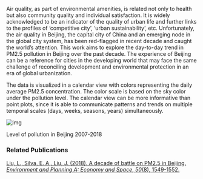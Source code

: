 Air quality, as part of environmental amenities, is related not only to health but also community quality and individual satisfaction. It is widely acknowledged to be an indicator of the quality of urban life and further links to the profiles of ‘competitive city’, ‘urban sustainability’, etc. Unfortunately, the air quality in Beijing, the capital city of China and an emerging node in the global city system, has been red-flagged in recent decade and caught the world’s attention. This work aims to explore the day-to-day trend in PM2.5 pollution in Beijing over the past decade. The experience of Beijing can be a reference for cities in the developing world that may face the same challenge of reconciling development and environmental protection in an era of global urbanization.

 

The data is visualized in a calendar view with colors representing the daily average PM2.5 concentration. The color scale is based on the sky color under the pollution level. The calendar view can be more informative than point plots, since it is able to communicate patterns and trends on multiple temporal scales (days, weeks, seasons, years) simultaneously.

 

![img](/pages/Untitled.assets/clip_image002-1599025171513.jpg)

Level of pollution in Beijing 2007-2018



### Related Publications

[Liu, L., Silva, E. A., Liu, J. (2018). A decade of battle on PM2.5 in Beijing. *Environment and Planning A: Economy and Space*, *50*(8), 1549-1552. ](https://journals.sagepub.com/doi/full/10.1177/0308518X18766633)